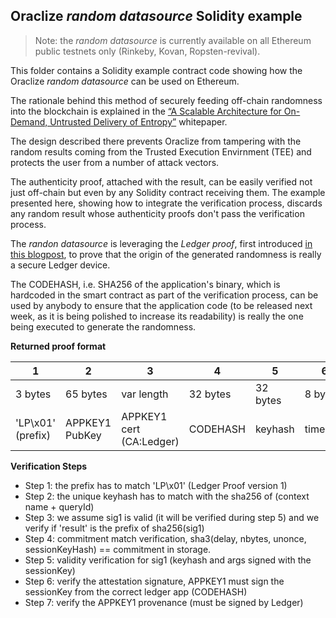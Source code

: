 ## Oraclize *random datasource* Solidity example

> Note: the *random datasource* is currently available on all Ethereum public testnets only (Rinkeby, Kovan, Ropsten-revival).

This folder contains a Solidity example contract code showing how the Oraclize *random datasource* can be used on Ethereum.

The rationale behind this method of securely feeding off-chain randomness into the blockchain is explained in the [“A Scalable Architecture for On-Demand, Untrusted Delivery of Entropy”](http://www.oraclize.it/papers/random_datasource-rev1.pdf) whitepaper.

The design described there prevents Oraclize from tampering with the random results coming from the Trusted Execution Envirnment (TEE) and protects the user from a number of attack vectors.

The authenticity proof, attached with the result, can be easily verified not just off-chain but even by any Solidity contract receiving them. The example presented here, showing how to integrate the verification process, discards any random result whose authenticity proofs don't pass the verification process.

The *randon datasource* is leveraging the *Ledger proof*, first introduced [in this blogpost](https://blog.oraclize.it/welcoming-our-brand-new-ledger-proof-649b9f098ccc), to prove that the origin of the generated randomness is really a secure Ledger device.

The CODEHASH, i.e. SHA256 of the application's binary, which is hardcoded in the smart contract as part of the verification process, can be used by anybody to ensure that the application code (to be released next week, as it is being polished to increase its readability) is really the one being executed to generate the randomness.




**Returned proof format**


| 1 | 2 | 3 | 4 | 5 | 6| 7 | 8 | 9 | 10 | 11 |
| ------------- |-------------| -----| ------------- |-------------| -----| ------------- |-------------| -----| ------------- |-------------|
| 3 bytes | 65 bytes | var length | 32 bytes | 32 bytes | 8 bytes | 1 byte | 32 bytes | var length | 65 bytes | var length |
| 'LP\x01' (prefix) | APPKEY1 PubKey | APPKEY1 cert (CA:Ledger) | CODEHASH | keyhash | timelock | Nbytes | user nonce | SessionKey sig | SessionPubKey |  attestation sig |



**Verification Steps**


- Step 1: the prefix has to match 'LP\x01' (Ledger Proof version 1)
- Step 2: the unique keyhash has to match with the sha256 of (context name + queryId)
- Step 3: we assume sig1 is valid (it will be verified during step 5) and we verify if 'result' is the prefix of sha256(sig1)
- Step 4: commitment match verification, sha3(delay, nbytes, unonce, sessionKeyHash) == commitment in storage.
- Step 5: validity verification for sig1 (keyhash and args signed with the sessionKey)
- Step 6: verify the attestation signature, APPKEY1 must sign the sessionKey from the correct ledger app (CODEHASH)
- Step 7: verify the APPKEY1 provenance (must be signed by Ledger)
